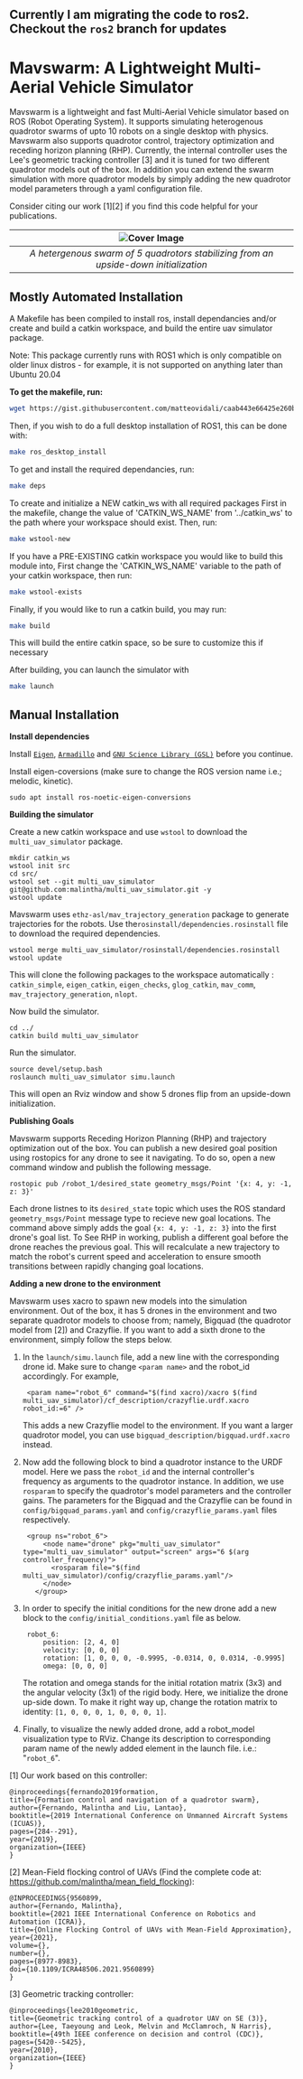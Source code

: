 
## Currently I am migrating the code to ros2. Checkout the ``ros2`` branch for updates

# Mavswarm: A Lightweight Multi-Aerial Vehicle Simulator 

Mavswarm is a lightweight and fast Multi-Aerial Vehicle simulator based on ROS (Robot Operating System). It supports simulating heterogenous quadrotor swarms of upto 10 robots on a single desktop with physics. Mavswarm also supports quadrotor control, trajectory optimization and receding horizon planning (RHP). Currently, the internal controller uses the Lee's geometric tracking controller [3] and it is tuned for two different quadrotor models out of the box. 
In addition you can extend the swarm simulation with more quadrotor models by simply adding the new quadrotor model parameters through a yaml configuration file. 

Consider citing our work [1][2] if you find this code helpful for your publications. 

| ![Cover Image](https://github.com/malintha/multi_uav_simulator/blob/master/cover.gif?raw=true) |
|:--:| 
| *A hetergenous swarm of 5 quadrotors stabilizing from an upside-down initialization* |

## Mostly Automated Installation

A Makefile has been compiled to install ros, install dependancies and/or create and build a catkin workspace, and build the entire uav simulator package. 

Note: This package currently runs with ROS1 which is only compatible on older linux distros - for example, it is not supported on anything later than Ubuntu 20.04

**To get the makefile, run:**

```bash
wget https://gist.githubusercontent.com/matteovidali/caab443e66425e260b6a1c1bd842d28c/raw/188effd1f7e5c4a49cf636abd96bc325a9ac9bd9/Makefile
```

Then, if you wish to do a full desktop installation of ROS1, this can be done with:
```bash
make ros_desktop_install
```

To get and install the required dependancies, run:
```bash
make deps
```

To create and initialize a NEW catkin_ws with all required packages
First in the makefile, change the value of 'CATKIN_WS_NAME' from '../catkin_ws' to the path where your workspace should exist.
Then, run:
```bash
make wstool-new
```

If you have a PRE-EXISTING catkin workspace you would like to build this module into,
First change the 'CATKIN_WS_NAME' variable to the path of your catkin workspace, then run:

```bash
make wstool-exists
```

Finally, if you would like to run a catkin build, you may run:
```bash
make build
```
This will build the entire catkin space, so be sure to customize this if necessary

After building, you can launch the simulator with 
```bash
make launch
```

## Manual Installation
**Install dependencies**

Install [`Eigen`](http://eigen.tuxfamily.org/index.php?title=Main_Page), [`Armadillo`](https://www.uio.no/studier/emner/matnat/fys/FYS4411/v13/guides/installing-armadillo/) and [`GNU Science Library (GSL)`](https://www.gnu.org/software/gsl/) before you continue.

Install eigen-coversions (make sure to change the ROS version name i.e.; melodic, kinetic).

    sudo apt install ros-noetic-eigen-conversions

**Building the simulator**

Create a new catkin workspace and use `wstool` to download the `multi_uav_simulator` package.

    mkdir catkin_ws
    wstool init src
    cd src/
    wstool set --git multi_uav_simulator git@github.com:malintha/multi_uav_simulator.git -y
    wstool update
    
Mavswarm uses `ethz-asl/mav_trajectory_generation` package to generate trajectories for the robots. Use the`rosinstall/dependencies.rosinstall` file to download the required dependencies.
    
    wstool merge multi_uav_simulator/rosinstall/dependencies.rosinstall
    wstool update
    
This will clone the following packages to the workspace automatically : `catkin_simple`,  `eigen_catkin`,  `eigen_checks`,  `glog_catkin`,  `mav_comm`,  `mav_trajectory_generation`,  `nlopt`.

Now build the simulator.

    cd ../
    catkin build multi_uav_simulator
 
 Run the simulator.

    source devel/setup.bash
    roslaunch multi_uav_simulator simu.launch


This will open an Rviz window and show 5 drones flip from an upside-down initialization.

**Publishing Goals**

Mavswarm supports Receding Horizon Planning (RHP) and trajectory optimization out of the box. You can publish a new desired goal position using rostopics for any drone to see it navigating. To do so, open a new command window and publish the following message. 

    rostopic pub /robot_1/desired_state geometry_msgs/Point '{x: 4, y: -1, z: 3}'
    
Each drone listnes to its `desired_state` topic which uses the ROS standard `geometry_msgs/Point` message type to recieve new goal locations. The command above simply adds the goal `{x: 4, y: -1, z: 3}` into the first drone's goal list. To See RHP in working, publish a different goal before the drone reaches the previous goal. This will recalculate a new trajectory to match the robot's current speed and acceleration to ensure smooth transitions between rapidly changing goal locations.

**Adding a new drone to the environment**

Mavswarm uses xacro to spawn new models into the simulation environment. Out of the box, it has 5 drones in the environment and two separate quadrotor models to choose from; namely, Bigquad (the quadrotor model from [2]) and Crazyflie. If you want to add a sixth drone to the environment, simply follow the steps below.

1) In the `launch/simu.launch` file, add a new line with the corresponding drone id.  Make sure to change `<param name>` and the robot_id accordingly.  For example,

        <param name="robot_6" command="$(find xacro)/xacro $(find multi_uav_simulator)/cf_description/crazyflie.urdf.xacro robot_id:=6" />

    This adds a new Crazyflie model to the environment. If you want a larger quadrotor model, you can use `bigquad_description/bigquad.urdf.xacro` instead. 

2) Now add the following block to bind a quadrotor instance to the URDF model. Here we pass the `robot_id` and the internal controller's frequency as arguments to the quadrotor instance. In addition, we use `rosparam` to specify the quadrotor's model parameters and the controller gains. The parameters for the Bigquad and the Crazyflie can be found in `config/bigquad_params.yaml` and `config/crazyflie_params.yaml` files respectively. 

        <group ns="robot_6">
            <node name="drone" pkg="multi_uav_simulator" type="multi_uav_simulator" output="screen" args="6 $(arg controller_frequency)">
              <rosparam file="$(find multi_uav_simulator)/config/crazyflie_params.yaml"/>
            </node>
          </group>

3) In order to specify the initial conditions for the new drone add a new block to the `config/initial_conditions.yaml` file as below.

        robot_6:
            position: [2, 4, 0]
            velocity: [0, 0, 0]
            rotation: [1, 0, 0, 0, -0.9995, -0.0314, 0, 0.0314, -0.9995]
            omega: [0, 0, 0]

    The rotation and omega stands for the initial rotation matrix (3x3) and the angular velocity (3x1) of the rigid body. Here, we initialize the drone up-side down. To make it right way up, change the rotation matrix to identity: `[1, 0, 0, 0, 1, 0, 0, 0, 1]`.


4) Finally, to visualize the newly added drone, add a robot_model visualization type to RViz. Change its description to corresponding param name of the newly added element in the launch file. i.e.: "`robot_6`".

[1] Our work based on this controller:

    @inproceedings{fernando2019formation,
    title={Formation control and navigation of a quadrotor swarm},
    author={Fernando, Malintha and Liu, Lantao},
    booktitle={2019 International Conference on Unmanned Aircraft Systems (ICUAS)},
    pages={284--291},
    year={2019},
    organization={IEEE}
    }

[2] Mean-Field flocking control of UAVs (Find the complete code at: https://github.com/malintha/mean_field_flocking):

    @INPROCEEDINGS{9560899,
    author={Fernando, Malintha},
    booktitle={2021 IEEE International Conference on Robotics and Automation (ICRA)}, 
    title={Online Flocking Control of UAVs with Mean-Field Approximation}, 
    year={2021},
    volume={},
    number={},
    pages={8977-8983},
    doi={10.1109/ICRA48506.2021.9560899}
    }

[3] Geometric tracking controller:

    @inproceedings{lee2010geometric,
    title={Geometric tracking control of a quadrotor UAV on SE (3)},
    author={Lee, Taeyoung and Leok, Melvin and McClamroch, N Harris},
    booktitle={49th IEEE conference on decision and control (CDC)},
    pages={5420--5425},
    year={2010},
    organization={IEEE}
    }
